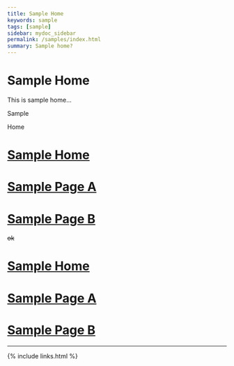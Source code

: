```yaml
---
title: Sample Home
keywords: sample
tags: [sample]
sidebar: mydoc_sidebar
permalink: /samples/index.html
summary: Sample home?
---
```


# Sample Home

This is sample home...

Sample

Home

# [Sample Home](index.html)
# [Sample Page A](page-a.html)
# [Sample Page B](page-b.html)

~~ok~~

# <a href="{{ 'index.html' | relative_url }}">Sample Home</a>
# <a href="{{ 'index.html' | relative_url }}">Sample Page A</a>
# <a href="{{ 'index.html' | relative_url }}">Sample Page B</a>


---



{% include links.html %}



